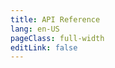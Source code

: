 ```yaml
---
title: API Reference
lang: en-US
pageClass: full-width
editLink: false
---
```


<ClientOnly><ApiDocWrapper src="https://raw.githubusercontent.com/mojaloop/pisp/master/src/interface/thirdparty-dfsp-api.yaml"></ApiDocWrapper></ClientOnly>
          